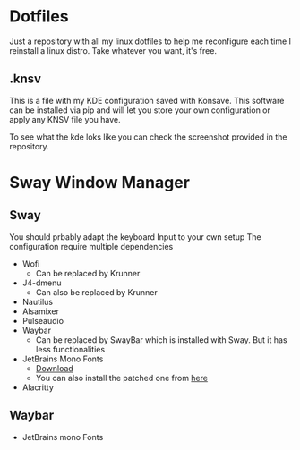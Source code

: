 # Dotfiles
Just a repository with all my linux dotfiles to help me reconfigure each time I reinstall a linux distro.
Take whatever you want, it's free.

## .knsv
This is a file with my KDE configuration saved with Konsave. This software can be installed via pip and will let you store your own configuration or apply any KNSV file you have.

To see what the kde loks like you can check the screenshot provided in the repository.

# Sway Window Manager
## Sway
You should prbably adapt the keyboard Input to your own setup
The configuration require multiple dependencies
- Wofi
  - Can be replaced by Krunner
- J4-dmenu
  - Can also be replaced by Krunner 
- Nautilus
- Alsamixer
- Pulseaudio
- Waybar
  - Can be replaced by SwayBar which is installed with Sway.
  But it has less functionalities
- JetBrains Mono Fonts 
  - [Download](https://www.jetbrains.com/lp/mono/)
  - You can also install the patched one from [here](https://github.com/ryanoasis/nerd-fonts/tree/master/patched-fonts/JetBrainsMono)   
- Alacritty
## Waybar
- JetBrains mono Fonts
